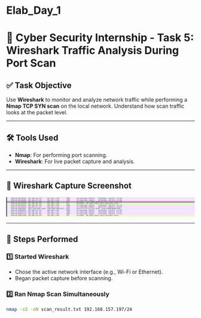 # Elab_Day_1
# 🧪 Cyber Security Internship - Task 5: Wireshark Traffic Analysis During Port Scan

## ✅ Task Objective
Use **Wireshark** to monitor and analyze network traffic while performing a **Nmap TCP SYN scan** on the local network. Understand how scan traffic looks at the packet level.

---

## 🛠 Tools Used
- **Nmap**: For performing port scanning.
- **Wireshark**: For live packet capture and analysis.

---

## 📸 Wireshark Capture Screenshot

![Wireshark Scan Capture](./4.png)

---

## 🧵 Steps Performed

### 1️⃣ Started Wireshark
- Chose the active network interface (e.g., Wi-Fi or Ethernet).
- Began packet capture before scanning.

### 2️⃣ Ran Nmap Scan Simultaneously
```bash
nmap -sS -oN scan_result.txt 192.168.157.197/24
